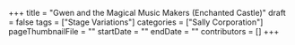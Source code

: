 +++
title = "Gwen and the Magical Music Makers (Enchanted Castle)"
draft = false
tags = ["Stage Variations"]
categories = ["Sally Corporation"]
pageThumbnailFile = ""
startDate = ""
endDate = ""
contributors = []
+++
